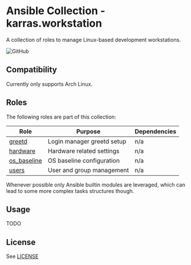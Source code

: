 # Ansible Collection - karras.workstation

A collection of roles to manage Linux-based development workstations.

![GitHub](https://github.com/karras/ansible-collection-workstation/workflows/Test/badge.svg?branch=main)

## Compatibility

Currently only supports Arch Linux.

## Roles

The following roles are part of this collection:

| Role                                | Purpose                    | Dependencies |
| ----------------------------------- | -------------------------- | ------------ |
| [greetd](./roles/greetd)            | Login manager greetd setup | n/a          |
| [hardware](./roles/hardware)        | Hardware related settings  | n/a          |
| [os\_baseline](./roles/os_baseline) | OS baseline configuration  | n/a          |
| [users](./roles/users)              | User and group management  | n/a          |

Whenever possible only Ansible builtin modules are leveraged, which can lead to
some more complex tasks structures though.

## Usage

TODO

## License

See [LICENSE](./LICENSE)
